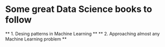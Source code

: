 # Some great Data Science books to follow



** 1. Desing patterns in Machine Learning **
** 2. Approaching almost any Machine Learning problem **
